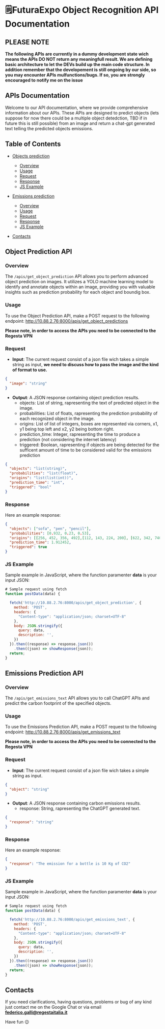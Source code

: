 ﻿# 🗒️FuturaExpo Object Recognition API Documentation

## PLEASE NOTE 
**The following APIs are currently in a dummy development state wich means the APIs DO NOT return any meaningfull result. We are defining basic architecture to let the DEVs build up the main code structure. In addition remember that the developement is still ongoing by our side, so you may encounter APIs mulfunctions/bugs. If so, you are strongly encouraged to notify me on the issue**

## APIs Documentation
Welcome to our API documentation, where we provide comprehensive information about our APIs. These APIs are designed to predict objects (lets suppose for now there could be a multiple object detedction, TBD if in future this is still possible) from an image and return a chat-gpt generated text telling the predicted objects emissions.

## Table of Contents
- [Objects prediction](#object-prediction-api)
  - [Overview](#overview)
  - [Usage](#usage)
  - [Request](#request)
  - [Response](#response)
  - [JS Example](#js-example)

- [Emissions prediction](#emissions-prediction-api)
  - [Overview](#eoverview)
  - [Usage](#eusage)
  - [Request](#erequest)
  - [Response](#eresponse)
  - [JS Example](#ejs-example)

- [Contacts](#contacts)

## Object Prediction API
### Overview
The `/apis/get_object_prediction` API allows you to perform advanced object prediction on images. It utilizes a YOLO machine learning model to identify and annotate objects within an image, providing you with valuable insights such as prediction probability for each object and boundig box.

### Usage
To use the Object Prediction API, make a POST request to the following endpoint: http://10.88.2.76:8000/apis/get_object_predictions

**Please note, in order to access the APIs you need to be connected to the Regesta VPN**

### Request
- **Input**: The current request consist of a json file wich takes a simple string as input, **we need to discuss how to pass the image and the kind of format to use.**
```json
{
  "image": "string"
}
```
- **Output**: A JSON response containing object prediction results.
  - objects: List of string, rapresenting the text of predicted object in the image.
  - probabilities: List of floats, rapresenting the prediction probability of each recognized object in the image.
  - origins: List of list of integers, boxes are represented via corners, x1, y1 being top left and x2, y2 being bottom right.
  - prediction_time: Integer, rapresenting the time to produce a prediction (not considering the internet latency)
  - triggered: Boolean, rapresenting if objects are being detected for the sufficent amount of time to be considered valid for the emissions prediction
    
```json
{
  "objects": "list(string)",
  "probabilities": "list(float)",
  "origins": "list(list(int))",
  "prediction_time": "int",
  "triggered": "bool"
}
```

### Response
Here an example response:

```json
{
  "objects": ["sofa", "pen", "pencil"],
  "probabilities": [0.932, 0.23, 0.53],
  "origins": [[256, 452, 356, 492],[112, 143, 224, 200], [622, 342, 740, 400]],
  "prediction_time": 1.912452,
  "triggered": true
}
```

### JS Example
Sample example in JavaScript, where the function paramenter **data** is your input JSON: 

```javascript
# Sample request using fetch
function postData(data) {

  fetch('http://10.88.2.76:8000/apis/get_object_prediction', {
    method: 'POST',
    headers: {
      "Content-type": "application/json; charset=UTF-8"
    },
    body: JSON.stringify({
      query: data,
      description: '',
    })
  }).then((response) => response.json())
    .then((json) => showResponse(json));
  return;
}
```

## Emissions Prediction API
### Overview
The `/apis/get_emissions_text` API allows you to call ChatGPT APIs and predict the carbon footprint of the specified objects.

### Usage
To use the Emissions Prediction API, make a POST request to the following endpoint: http://10.88.2.76:8000/apis/get_emissions_text

**Please note, in order to access the APIs you need to be connected to the Regesta VPN**

### Request
- **Input**: The current request consist of a json file wich takes a simple string as input.
```json
{
  "object": "string"
}
```
- **Output**: A JSON response containing carbon emissions results.
  - response: String, rapresenting the ChatGPT generated text.

```json
{
  "response": "string"
}
```

### Response
Here an example response:

```json
{
  "response": "The emission for a bottle is 10 Kg of CO2"
}
```

### JS Example
Sample example in JavaScript, where the function paramenter **data** is your input JSON: 

```javascript
# Sample request using fetch
function postData(data) {

  fetch('http://10.88.2.76:8000/apis/get_emissions_text', {
    method: 'POST',
    headers: {
      "Content-type": "application/json; charset=UTF-8"
    },
    body: JSON.stringify({
      query: data,
      description: '',
    })
  }).then((response) => response.json())
    .then((json) => showResponse(json));
  return;
}
```

## Contacts
If you need clarifications, having questions, problems or bug of any kind just contact me on the Google Chat or via email **federico.galli@regestaitalia.it**

Have fun 😉
